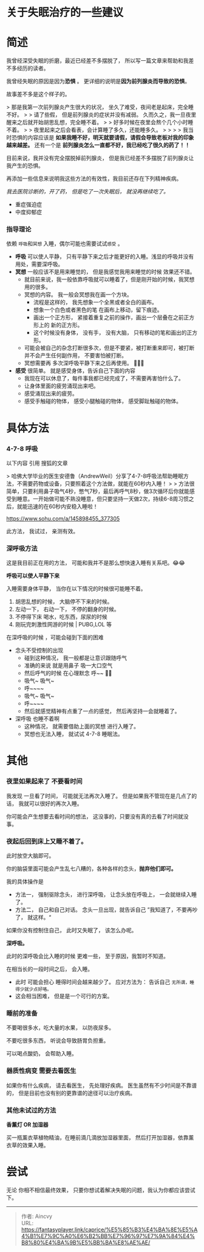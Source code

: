 # 关于失眠治疗的一些建议




# 简述

 我曾经深受失眠的折磨，最近已经差不多摆脱了， 所以写一篇文章来帮助和我差不多经历的读者。

我曾经失眠的原因是因为**恐惧** 。 更详细的说明是**因为前列腺炎而导致的恐惧**。

故事差不多是这个样子的。

&gt; 那是我第一次前列腺炎产生很大的状况， 坐久了难受，夜间老是起床，完全睡不好。
&gt;
&gt; 请了些假， 但是前列腺炎的症状并没有减弱。 久而久之，我一旦夜里醒来之后就开始胡思乱想，完全睡不着。
&gt;
&gt; 好多时候在夜里会熬个几个小时睡不着。 
&gt;
&gt; 夜里起来之后会看表，会计算睡了多久，还能睡多久。
&gt;
&gt; 
&gt;
&gt; 我当时恐惧的内容应该是 **如果我睡不好，明天就要请假，请假会导致老板对我的印象越来越差。** 还有一个是 **前列腺炎怎么一直都不好，我已经吃了很久的药了！！**

目前来说，我并没有完全摆脱掉前列腺炎， 但是我已经差不多摆脱了前列腺炎让我产生的恐惧。 

再添加一些信息来说明我这些方法的有效性，我目前还存在下列精神疾病。

*我去医院诊断的，开了药， 但是吃了一次失眠后， 就没再继续吃了。*

- 重症强迫症
- 中度抑郁症



### 指导理论

依赖 `呼吸`和`冥想` 入睡，偶尔可能也需要试试`感受` 。

- **呼吸** 可以使人平静， 只有平静下来之后才能更好的入睡。浅显的呼吸并没有用处，需要深呼吸。 
- **冥想** 一般应该不是用来睡觉的， 但是我感觉我用来睡觉的时候 效果还不错。 
  - 就目前来说，我一般依靠呼吸就可以睡着了，但是刚开始的时候，我冥想用的很多。
  - 冥想的内容。   我一般会冥想我在画一个方块。 
    - 流程是这样的， 我先想象一个全黑或者全白的画布。
    - 想象一个白色或者黑色的笔 在画布上移动，留下痕迹。
    - 画出一个正方形， 紧接着重复之前的操作，画出一个层叠在之前正方形上的 新的正方形。
    - 这个时候没有身体， 没有手， 没有大脑， 只有移动的笔和画出的正方形。
  - 可能会被自己的杂念打断很多次，但是不要紧，被打断重来即可，被打断并不会产生任何副作用， 不要害怕被打断。
  - 冥想需要再 多次深呼吸平静下来之后再使用。 🤥🤥🤥
- **感受**  很简单。 就是感受身体，告诉自己下面的内容
  - 我现在可以休息了，每件事我都已经完成了，不需要再害怕什么了。
  - 让身体里面的疲劳涌现出来吧。
  - 感受涌现出来的疲劳。
  - 感受手触碰的物体， 感受小腿触碰的物体， 感受脚趾触碰的物体。



# 具体方法

### 4-7-8 呼吸

以下内容 引用 搜狐的文章

&gt; 哈佛大学毕业的医生安德鲁（AndrewWeil）分享了4-7-8呼吸法帮助睡眠方法，不需要药物或设备，只要照着这个方法做，就能在60秒内入睡！
&gt;
&gt; 方法很简单，只要利用鼻子吸气4秒，憋气7秒，最后再呼气8秒，做3次循环后你就能感受到睡意。一开始做可能不熟没睡意，但只要坚持一天做2次，持续6-8周习惯之后，就能迅速的在60秒内安稳入睡啦！

https://www.sohu.com/a/145898455_377305

此方法， 我试过， 亲测有效。



### 深呼吸方法 

这是我目前正在用的方法， 可能和我并不是那么想快速入睡有关系吧。😂😂

**呼吸可以使人平静下来**

入睡需要身体平静， 当你在以下情况的时候很可能睡不着。

1. 胡思乱想的时候， 大脑停不下来的时候。
2. 左动一下， 右动一下， 不停的翻身的时候。
3. 不停得下床 喝水，吃东西，尿尿的时候
4. 刚玩完刺激性网游的时候 | PUBG,LOL 等

在深呼吸的时候 ，可能会碰到下面的困难

* 念头不受控制的出现
  * 碰到这种情况， 我一般都是让意识跟随呼气
  * 准确的来说 就是用鼻子 吸一大口空气
  * 然后呼气的时候 在心理默念 呼~~    😬😬
  * 吸气~ 吸气~
  * 呼~~~~           
  * 吸气~ 吸气~
  * 呼~~~~  
  * 然后就感觉精神有点重了一点的感觉， 然后再坚持一会就睡着了。
* 深呼吸 也睡不着啊
  * 这种情况， 就需要借助上面的冥想 进行入睡了。
  * 冥想也无法入睡， 就试试 4-7-8 睡眠法。



# 其他

### 夜里如果起来了 不要看时间

我发现 一旦看了时间， 可能就无法再次入睡了。 但是如果我不管现在是几点了的话， 我就可以很好的再次入睡。

你可能会产生想要去看时间的想法， 这没事的，只要没有真的去看了时间就没事。



### 夜起后回到床上又睡不着了。

此时放空大脑即可。  

你的脑袋里面可能会产生乱七八糟的，各种各样的念头，**抛弃他们即可。**

我的具体操作是

- 方法一， 强制驱除念头， 进行深呼吸， 让念头放在呼吸上， 一会就继续入睡了。
- 方法二， 自己和自己对话。 念头一旦出现，就告诉自己 ”我知道了，不要再吵了， 就这样。“



如果你没有控制住自己， 此时又失眠了， 该怎么办呢。

**深呼吸。**

此时的深呼吸会比入睡的时候 更难一些， 至于原因，我暂时不知道。

在相当长的一段时间之后， 会入睡。

- 此时 可能会担心 睡得时间会越来越少了。  应对方法为： 告诉自己 `无所谓，睡得少就少点好咯。`
- 这会相当困难， 但是是一个可行的方案。



### 睡前的准备

不要喝很多水，吃大量的水果， 以防夜尿多。  

不要吃很多东西， 听说会导致肠胃负担重。

可以喝点酸奶， 会帮助入睡。



### 器质性病变 需要去看医生

如果你有什么疾病， 请去看医生， 先处理好疾病。 医生虽然有不少时间是不靠谱的， 但是目前也没有别的更靠谱的途径可以治疗疾病。



### 其他未试过的方法

**香薰灯 OR 加湿器**

买一瓶薰衣草植物精油，在睡前滴几滴放加湿器里面， 然后打开加湿器，依靠薰衣草的效果入睡。  



# 尝试

无论 你相不相信最终效果， 只要你想试着解决失眠的问题，我认为你都应该尝试下。



---

> 作者: Aincvy  
> URL: https://fantasyplayer.link/caprice/%E5%85%B3%E4%BA%8E%E5%A4%B1%E7%9C%A0%E6%B2%BB%E7%96%97%E7%9A%84%E4%B8%80%E4%BA%9B%E5%BB%BA%E8%AE%AE/  

